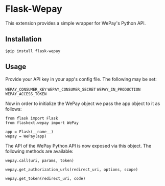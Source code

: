 # Flask-Wepay

This extension provides a simple wrapper for WePay's Python API.

## Installation

`$pip install flask-wepay`

## Usage

Provide your API key in your app's config file. The following may be set:

`WEPAY_CONSUMER_KEY`
`WEPAY_CONSUMER_SECRET`
`WEPAY_IN_PRODUCTION`
`WEPAY_ACCESS_TOKEN`

Now in order to initialize the WePay object we pass the app object to it as
follows:
    
    from flask import Flask
    from flaskext.wepay import WePay
    
    app = Flask(__name__)
    wepay = WePay(app)

The API of the WePay Python API is now exposed via this object. The following
methods are available:

    wepay.call(uri, params, token)
    
    wepay.get_authorization_urls(redirect_uri, options, scope)
    
    wepay.get_token(redirect_uri, code)
